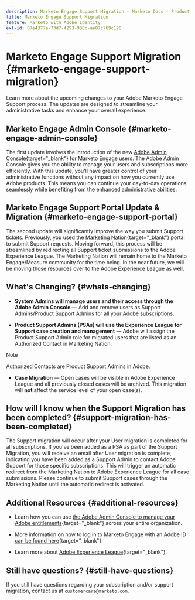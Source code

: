 ```yaml
---
description: Marketo Engage Support Migration - Marketo Docs - Product Documentation
title: Marketo Engage Support Migration
feature: Marketo with Adobe Identity
exl-id: 07e4377a-73d7-4293-938c-ae87c769c128
---
```

# Marketo Engage Support Migration {#marketo-engage-support-migration}

Learn more about the upcoming changes to your Adobe Marketo Engage Support process. The updates are designed to streamline your administrative tasks and enhance your overall experience.

## Marketo Engage Admin Console {#marketo-engage-admin-console}

The first update involves the introduction of the new [Adobe Admin Console](https://helpx.adobe.com/enterprise/admin-guide.html){target="_blank"} for Marketo Engage users. The Adobe Admin Console gives you the ability to manage your users and subscriptions more efficiently. With this update, you'll have greater control of your administrative functions without any impact on how you currently use Adobe products. This means you can continue your day-to-day operations seamlessly while benefiting from the enhanced administrative abilities.

## Marketo Engage Support Portal Update & Migration {#marketo-engage-support-portal}

The second update will significantly improve the way you submit Support tickets. Previously, you used the [Marketing Nation](https://nation.marketo.com/){target="_blank"} portal to submit Support requests. Moving forward, this process will be streamlined by redirecting all Support ticket submissions to the Adobe Experience League. The Marketing Nation will remain home to the Marketo Engage/Measure community for the time being. In the near future, we will be moving those resources over to the Adobe Experience League as well.

## What's Changing? {#whats-changing}

* **System Admins will manage users and their access through the Adobe Admin Console** &mdash; Add and remove users as Support Admins/Product Support Admins for all your Adobe subscriptions.

* **Product Support Admins (PSAs) will use the Experience League for Support case creation and management** &mdash; Adobe will assign the Product Support Admin role for migrated users that are listed as an Authorized Contact in Marketing Nation.

>[!NOTE]
>
>Authorized Contacts are Product Support Admins in Adobe.

* **Case Migration** &mdash; Open cases will be visible in Adobe Experience League and all previously closed cases will be archived. This migration will **not** affect the service level of your open case(s).

## How will I know when the Support Migration has been completed? {#support-migration-has-been-completed}

The Support migration will occur after your User migration is completed for all subscriptions. If you've been added as a PSA as part of the Support Migration, you will receive an email after User migration is complete, indicating you have been added as a Support Admin to contact Adobe Support for those specific subscriptions. This will trigger an automatic redirect from the Marketing Nation to Adobe Experience League for all case submissions. Please continue to submit Support cases through the Marketing Nation until the automatic redirect is activated.

## Additional Resources {#additional-resources}

* Learn how you can use [the Adobe Admin Console to manage your Adobe entitlements](https://helpx.adobe.com/enterprise/using/admin-roles.html){target="_blank"} across your entire organization.  

* More information on how to log in to Marketo Engage with an Adobe ID [can be found here](/help/marketo/product-docs/administration/marketo-with-adobe-identity/user-sign-in-with-adobe-id.md){target="_blank"}.

* Learn more about [Adobe Experience League](https://experienceleague.adobe.com/){target="_blank"}.

## Still have questions? {#still-have-questions}

If you still have questions regarding your subscription and/or support migration, contact us at `customercare@marketo.com`.
